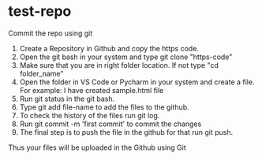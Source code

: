 # test-repo
Commit the repo using git
1. Create a Repository in Github and copy the https code.
2. Open the git bash in your system and type git clone "https-code"
3. Make sure that you are in right folder location. If not type "cd folder_name"
4. Open the folder in VS Code or Pycharm in your system and create a file. 
  For example: I have created sample.html file 
5. Run git status in the git bash. 
6. Type git add file-name to add the files to the github.
7. To check the history of the files run git log.
8. Run git commit -m 'first commit' to commit the changes
9. The final step is to push the file in the github for that run git push.

Thus your files will be uploaded in the Github using Git



